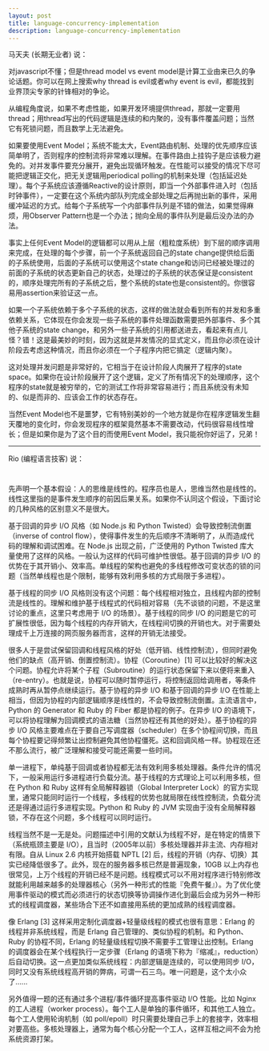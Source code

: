 ```yaml
---
layout: post
title: language-concurrency-implementation
description: language-concurrency-implementation
---
```


马天夫 (长期无业者) 说：

对javascript不懂；但是thread model vs event model是计算工业由来已久的争论话题。你可以在网上搜索why thread is evil或者why event is evil，都能找到业界顶尖专家的针锋相对的争论。

从编程角度说，如果不考虑性能，如果开发环境提供thread，那就一定要用thread；用thread写出的代码逻辑是连续的和内聚的，没有事件覆盖问题；当然它有死锁问题，而且数学上无法避免。

如果要使用Event Model；系统不能太大，Event路由机制、处理的优先顺序应该简单明了，否则程序的控制流将非常难以理解。在事件路由上挂钩子是应该极力避免的。对并发事件要充分展开，避免出现循环触发。在性能可以接受的情况下尽可能把逻辑正交化，把无关逻辑用periodical polling的机制来处理（包括延迟处理）。每个子系统应该遵循Reactive的设计原则，即当一个外部事件进入时（包括时钟事件），一定要在这个系统内部队列完成全部处理之后再抛出新的事件，采用缓冲延迟的方式。给每个子系统写一个内部事件队列是不错的做法，如果觉得麻烦，用Observer Pattern也是一个办法；抛向全局的事件队列是最后没办法的办法。

事实上任何Event Model的逻辑都可以用从上层（粗粒度系统）到下层的顺序调用来完成，在处理的每个步骤，前一个子系统返回自己的state change提供给后面的子系统使用，后面的子系统可以使用这个state change和访问已经被处理过的前面的子系统的状态更新自己的状态，处理过的子系统的状态保证是consistent的，顺序处理完所有的子系统之后，整个系统的state也是consistent的。你很容易用assertion来验证这一点。

如果一个子系统依赖于多个子系统的状态，这样的做法就会看到所有的并发和多重依赖关系，它体现在你会发现一些子系统的事件处理函数需要把外部事件、多个其他子系统的state change，和另外一些子系统的引用都送进去，看起来有点儿怪？错！这是最美妙的时刻，因为这就是并发情况的显式定义，而且你必须在设计阶段去考虑这种情况，而且你必须在一个子程序内把它搞定（逻辑内聚）。

这对处理并发问题是非常好的，它相当于在设计阶段人肉展开了程序的state space。如果你在设计阶段展开了这个逻辑，定义了所有情况下的处理顺序，这个程序的state就是被穷举的，它的测试工作将非常容易进行；而且系统没有未知的、似是而非的、应该会工作的状态存在。

当然Event Model也不是噩梦，它有特别美妙的一个地方就是你在程序逻辑发生翻天覆地的变化时，你会发现程序的框架竟然基本不需要改动，代码很容易线性增长；但是如果你是为了这个目的而使用Event Model，我只能祝你好运了，兄弟！

---

Rio (编程语言技客) 说：
#
先声明一个基本假设：人的思维是线性的。程序员也是人，思维当然也是线性的。线性这里指的是事件发生顺序的前因后果关系。如果你不认同这个假设，下面讨论的几种风格的区别意义不是很大。

基于回调的异步 I/O 风格（如 Node.js 和 Python Twisted）会导致控制流倒置（inverse of control flow），使得事件发生的先后顺序不清晰明了，从而造成代码的理解和调试困难。在 Node.js 出现之前，广泛使用的 Python Twisted 库大量使用了这样的风格。一般认为这样的代码可维护性很低。基于回调的异步 I/O 的优势在于其开销小、效率高。单线程的架构也避免的多线程修改可变状态的锁的问题（当然单线程也是个限制，能够有效利用多核的方式局限于多进程）。

基于线程的同步 I/O 风格则没有这个问题：每个线程相对独立，且线程内部的控制流是线性的。理解和维护基于线程式的代码相对容易（先不谈锁的问题，不是这里讨论的重点，这里只考虑用于 I/O 的场景）。基于线程的同步 I/O 的问题是它的可扩展性很低，因为每个线程的内存开销大，在线程间切换的开销也大。对于需要处理成千上万连接的网页服务器而言，这样的开销无法接受。

很多人于是尝试保留回调和线程风格的好处（低开销、线性控制流），但同时避免他们的缺点（高开销、倒置控制流）。协程（Coroutine）[1] 可以比较好的解决这个问题。协程允许将某个子程（Subroutine）的运行状态保留下来以便将来重入（re-entry）。也就是说，协程可以随时暂停运行，将控制返回给调用者，等条件成熟时再从暂停点继续运行。基于协程的异步 I/O 和基于回调的异步 I/O 在性能上相当，但因为协程的内部逻辑顺序是线性的，不会导致控制流倒置。主流语言中，Python 的 Generator 和 Ruby 的 Fiber 都是协程的例子。在异步 I/O 的语境下，可以将协程理解为回调模式的语法糖（当然协程还有其他的好处）。基于协程的异步 I/O 风格主要难点在于要自己写调度器（scheduler）在多个协程间切换，而且每个协程要记得频繁让出控制避免其他协程僵死。这和回调风格一样。协程现在还不那么流行，被广泛理解和接受可能还需要一些时间。

单一进程下，单纯基于回调或者协程都无法有效利用多核处理器。条件允许的情况下，一般采用运行多进程进行负载分流。基于线程的方式理论上可以利用多核，但在 Python 和 Ruby 这样有全局解释器锁（Global Interpreter Lock）的官方实现里，通常只能同时运行一个线程，多线程的优势也就局限在线性控制流，负载分流还是得通过运行多进程实现。Python 和 Ruby 的 JVM 实现由于没有全局解释器锁，不存在这个问题，多个线程可以同时运行。

线程当然不是一无是处。问题描述中引用的文献认为线程不好，是在特定的情景下（系统瓶颈主要是 I/O），且当时（2005年以前）多核处理器并非主流、内存相对有限。自从 Linux 2.6 内核开始搭载 NPTL [2] 后，线程的开销（内存、切换）其实已经降低很多了。此外，现在的服务器多核已然是普遍现象，10GB 以上内存也很常见，上万个线程的开销已经不是问题。线程模式可以不用对程序进行特别修改就能利用越来越多的处理器核心（另外一种形式的性能『免费午餐』）。为了优化使用事件驱动的模式而必须进行的状态切换等协调操作进化到最后会成为另外一种形式的线程调度器，某些场合下还不如直接用系统的更加成熟的线程调度器。

像 Erlang [3] 这样采用定制化调度器+轻量级线程的模式也很有意思：Erlang 的线程并非系统线程，而是 Erlang 自己管理的、类似协程的机制。和 Python、Ruby 的协程不同，Erlang 的轻量级线程切换不需要手工管理让出控制。Erlang 的调度器会在某个线程执行一定步骤（Erlang 的语境下称为『缩减』，reduction）后自动切换。这一点更加类似系统线程：内部逻辑是连续的，可以使用同步 I/O，同时又没有系统线程高开销的弊病，可谓一石三鸟。唯一问题是，这个太小众了……

另外值得一题的还有通过多个进程/事件循环提高事件驱动 I/O 性能。比如 Nginx 的工人进程（worker process）。每个工人是单独的事件循环，和其他工人独立。每个工人使用轮询机制（如 poll/epoll）时只需要处理自己手上的套接字，效率相对要高些。多核处理器上，通常为每个核心分配一个工人，这样互相之间不会为抢系统资源打架。
